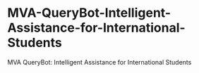 # MVA-QueryBot-Intelligent-Assistance-for-International-Students
 MVA QueryBot: Intelligent Assistance for International Students
